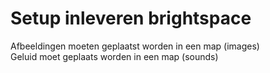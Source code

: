 # Setup inleveren brightspace
Afbeeldingen moeten geplaatst worden in een map (images)<br/>
Geluid moet geplaats worden in een map (sounds)